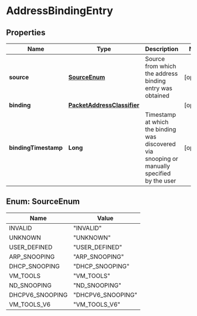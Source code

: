 # AddressBindingEntry

## Properties
Name | Type | Description | Notes
------------ | ------------- | ------------- | -------------
**source** | [**SourceEnum**](#SourceEnum) | Source from which the address binding entry was obtained |  [optional]
**binding** | [**PacketAddressClassifier**](PacketAddressClassifier.md) |  |  [optional]
**bindingTimestamp** | **Long** | Timestamp at which the binding was discovered via snooping or manually specified by the user  |  [optional]

<a name="SourceEnum"></a>
## Enum: SourceEnum
Name | Value
---- | -----
INVALID | &quot;INVALID&quot;
UNKNOWN | &quot;UNKNOWN&quot;
USER_DEFINED | &quot;USER_DEFINED&quot;
ARP_SNOOPING | &quot;ARP_SNOOPING&quot;
DHCP_SNOOPING | &quot;DHCP_SNOOPING&quot;
VM_TOOLS | &quot;VM_TOOLS&quot;
ND_SNOOPING | &quot;ND_SNOOPING&quot;
DHCPV6_SNOOPING | &quot;DHCPV6_SNOOPING&quot;
VM_TOOLS_V6 | &quot;VM_TOOLS_V6&quot;
